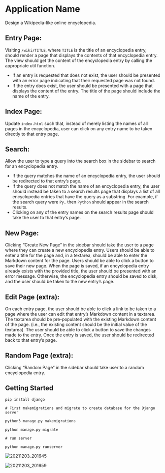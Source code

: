 # Application Name

Design a Wikipedia-like online encyclopedia.

## Entry Page: 
Visiting `/wiki/TITLE`, where `TITLE` is the title of an encyclopedia entry, should render a page that displays the contents of that encyclopedia entry.
The view should get the content of the encyclopedia entry by calling the appropriate util function.
* If an entry is requested that does not exist, the user should be presented with an error page indicating that their requested page was not found.
* If the entry does exist, the user should be presented with a page that displays the content of the entry. The title of the page should include the name of the entry.

## Index Page: 
Update `index.html` such that, instead of merely listing the names of all pages in the encyclopedia, user can click on any entry name to be taken directly to that entry page.

## Search:
Allow the user to type a query into the search box in the sidebar to search for an encyclopedia entry.
* If the query matches the name of an encyclopedia entry, the user should be redirected to that entry’s page.
* If the query does not match the name of an encyclopedia entry, the user should instead be taken to a search results page that displays a list of all encyclopedia entries that have the query as a substring. For example, if the search query were `Py,` then `Python` should appear in the search results.
* Clicking on any of the entry names on the search results page should take the user to that entry’s page.
## New Page: 
Clicking “Create New Page” in the sidebar should take the user to a page where they can create a new encyclopedia entry.
Users should be able to enter a title for the page and, in a textarea, should be able to enter the Markdown content for the page.
Users should be able to click a button to save their new page.
When the page is saved, if an encyclopedia entry already exists with the provided title, the user should be presented with an error message.
Otherwise, the encyclopedia entry should be saved to disk, and the user should be taken to the new entry’s page.
## Edit Page (extra): 
On each entry page, the user should be able to click a link to be taken to a page where the user can edit that entry’s Markdown content in a textarea.
The textarea should be pre-populated with the existing Markdown content of the page. (i.e., the existing content should be the initial value of the textarea).
The user should be able to click a button to save the changes made to the entry.
Once the entry is saved, the user should be redirected back to that entry’s page.

## Random Page (extra): 
Clicking “Random Page” in the sidebar should take user to a random encyclopedia entry.

## Getting Started

`pip install django`

`# First makemigrations and migrate to create database for the Django server`

`python3 manage.py makemigrations`

`python manage.py migrate`

`# run server`

`python manage.py runserver`



![20211203_201645](https://user-images.githubusercontent.com/90252333/144660374-2c5350cf-42d7-47f8-b59b-374090e40754.jpg)

![20211203_201659](https://user-images.githubusercontent.com/90252333/144660393-cca8ae1c-3e2e-4e1b-9b37-2ed048f97925.jpg)

